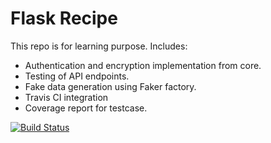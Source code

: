 # Flask Recipe
 
 This repo is for learning purpose. Includes:
- Authentication and encryption implementation from core.
- Testing of API endpoints.
- Fake data generation using Faker factory.
- Travis CI integration
- Coverage report for testcase.

[![Build Status](https://travis-ci.org/sbhusal123/flask-recipe.svg?branch=master)](https://travis-ci.org/sbhusal123/flask-recipe)